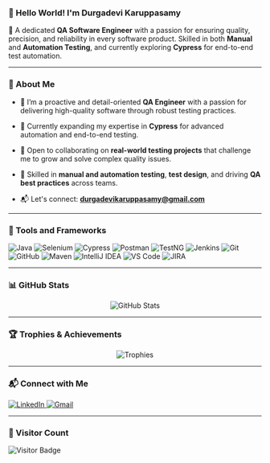 ### 👋 Hello World! I'm Durgadevi Karuppasamy


🎯 A dedicated **QA Software Engineer** with a passion for ensuring quality, precision, and reliability in every software product. Skilled in both **Manual** and **Automation Testing**, and currently exploring **Cypress** for end-to-end test automation.

---

### 🧪 About Me

- 🚀 I’m a proactive and detail-oriented **QA Engineer** with a passion for delivering high-quality software through robust testing practices.

- 🌿 Currently expanding my expertise in **Cypress** for advanced automation and end-to-end testing.

- 🤝 Open to collaborating on **real-world testing projects** that challenge me to grow and solve complex quality issues.

- 🧠 Skilled in **manual and automation testing**, **test design**, and driving **QA best practices** across teams.

- 📬 Let's connect: **durgadevikaruppasamy@gmail.com**


---

### 🧰 Tools and Frameworks

![Java](https://img.shields.io/badge/Java-007396?style=for-the-badge&logo=java&logoColor=white)
![Selenium](https://img.shields.io/badge/Selenium-43B02A?style=for-the-badge&logo=selenium&logoColor=white)
![Cypress](https://img.shields.io/badge/Cypress-17202C?style=for-the-badge&logo=cypress&logoColor=white)
![Postman](https://img.shields.io/badge/Postman-FF6C37?style=for-the-badge&logo=postman&logoColor=white)
![TestNG](https://img.shields.io/badge/TestNG-FF6C37?style=for-the-badge&logo=testng&logoColor=white)
![Jenkins](https://img.shields.io/badge/Jenkins-D24939?style=for-the-badge&logo=jenkins&logoColor=white)
![Git](https://img.shields.io/badge/Git-F05032?style=for-the-badge&logo=git&logoColor=white)
![GitHub](https://img.shields.io/badge/GitHub-181717?style=for-the-badge&logo=github&logoColor=white)
![Maven](https://img.shields.io/badge/Maven-C71A36?style=for-the-badge&logo=apachemaven&logoColor=white)
![IntelliJ IDEA](https://img.shields.io/badge/IntelliJIDEA-000000?style=for-the-badge&logo=intellijidea&logoColor=white)
![VS Code](https://img.shields.io/badge/VSCode-007ACC?style=for-the-badge&logo=visualstudiocode&logoColor=white)
![JIRA](https://img.shields.io/badge/JIRA-0052CC?style=for-the-badge&logo=jira&logoColor=white)


---

### 📊 GitHub Stats

<p align="center">
  <img src="https://github-readme-stats.vercel.app/api?username=DurgaKishore2912&show_icons=true&theme=radical" alt="GitHub Stats" />
</p>


---

### 🏆 Trophies & Achievements

<p align="center">
  <img src="https://github-profile-trophy.vercel.app/?username=DurgaKishore2912&theme=onestar&no-bg=true&no-frame=true" alt="Trophies" />
</p>

---

### 📬 Connect with Me

<p align="left">
  <a href="https://www.linkedin.com/in/durgadevi-karuppasamy" target="_blank">
    <img src="https://img.shields.io/badge/LinkedIn-blue?style=for-the-badge&logo=linkedin&logoColor=white" alt="LinkedIn" />
  </a>
  <a href="mailto:durgadevikaruppasamy@gmail.com">
    <img src="https://img.shields.io/badge/Gmail-red?style=for-the-badge&logo=gmail&logoColor=white" alt="Gmail" />
  </a>
</p>

---

### 👀 Visitor Count

![Visitor Badge](https://komarev.com/ghpvc/?username=DurgaKishore2912&style=flat-square&color=blue)

